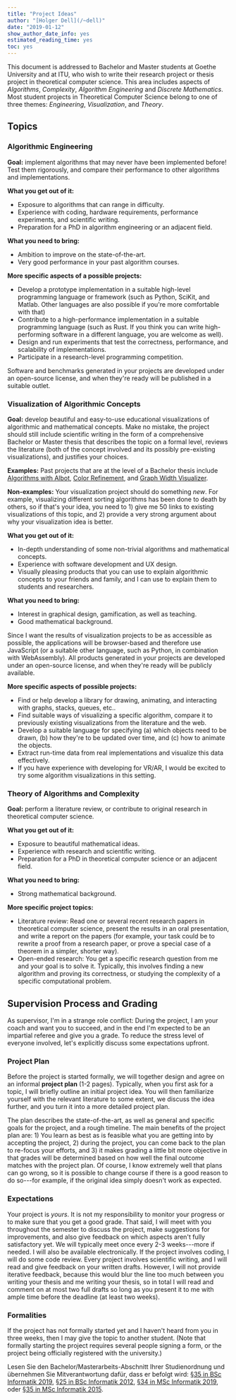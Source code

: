 ```yaml
---
title: "Project Ideas"
author: "[Holger Dell](/~dell)"
date: "2019-01-12"
show_author_date_info: yes
estimated_reading_time: yes
toc: yes
---
```


This document is addressed to Bachelor and Master students at Goethe University and at ITU, who wish to write their research project or thesis project in theoretical computer science.
This area includes aspects of _Algorithms_, _Complexity_, _Algorithm Engineering_ and _Discrete Mathematics_.
Most student projects in Theoretical Computer Science belong to one of three themes:
_Engineering_, _Visualization_, and _Theory_.

## Topics
### Algorithmic Engineering

**Goal:** implement algorithms that may never have been implemented before! Test them rigorously, and compare their performance to other algorithms and implementations.

**What you get out of it:**
- Exposure to algorithms that can range in difficulty.
- Experience with coding, hardware requirements, performance experiments, and scientific writing.
- Preparation for a PhD in algorithm engineering or an adjacent field.

**What you need to bring:**
- Ambition to improve on the state-of-the-art.
- Very good performance in your past algorithm courses.

**More specific aspects of a possible projects:**
- Develop a prototype implementation in a suitable high-level programming language or framework (such as Python, SciKit, and Matlab. Other languages are also possible if you're more comfortable with that)
- Contribute to a high-performance implementation in a suitable programming language (such as Rust. If you think you can write high-performing software in a different language, you are welcome as well).
- Design and run experiments that test the correctness, performance, and scalability of implementations.
- Participate in a research-level programming competition.

Software and benchmarks generated in your projects are developed under an open-source license, and when they're ready will be published in a suitable outlet.


### Visualization of Algorithmic Concepts

**Goal:** develop beautiful and easy-to-use educational visualizations of algorithmic and mathematical concepts.
Make no mistake, the project should still include scientific writing in the form of a comprehensive Bachelor or Master thesis that describes the topic on a formal level, reviews the literature (both of the concept involved and its possibly pre-existing visualizations), and justifies your choices.

**Examples:** Past projects that are at the level of a Bachelor thesis include
[Algorithms with Albot](https://enutie.github.io/),
[Color Refinement](https://holgerdell.com/cr/), and
[Graph Width Visualizer](http://www.graphwidth.com/).

**Non-examples:**
Your visualization project should do something *new*. For example, visualizing different sorting algorithms has been done to death by others, so if that's your idea, you need to 1) give me 50 links to existing visualizations of this topic, and 2) provide a very strong argument about why your visualization idea is better.


**What you get out of it:**
- In-depth understanding of some non-trivial algorithms and mathematical concepts.
- Experience with software development and UX design.
- Visually pleasing products that you can use to explain algorithmic concepts to your friends and family, and I can use to explain them to students and researchers.

**What you need to bring:**
- Interest in graphical design, gamification, as well as teaching.
- Good mathematical background.

Since I want the results of visualization projects to be as accessible as possible, the applications will be browser-based and therefore use JavaScript (or a suitable other language, such as Python, in combination with WebAssembly).
All products generated in your projects are developed under an open-source license, and when they're ready will be publicly available.

**More specific aspects of possible projects:**
- Find or help develop a library for drawing, animating, and interacting with graphs, stacks, queues, etc..
- Find suitable ways of visualizing a specific algorithm, compare it to previously existing visualizations from the literature and the web.
- Develop a suitable language for specifying (a) which objects need to be drawn, (b) how they're to be updated over time, and (c) how to animate the objects.
- Extract run-time data from real implementations and visualize this data effectively.
- If you have experience with developing for VR/AR, I would be excited to try some algorithm visualizations in this setting.


### Theory of Algorithms and Complexity

**Goal:** perform a literature review, or contribute to original research in theoretical computer science.

**What you get out of it:**
- Exposure to beautiful mathematical ideas.
- Experience with research and scientific writing.
- Preparation for a PhD in theoretical computer science or an adjacent field.

**What you need to bring:**
- Strong mathematical background.

**More specific project topics:**
- Literature review: Read one or several recent research papers in theoretical computer science, present the results in an oral presentation, and write a report on the papers (for example, your task could be to rewrite a proof from a research paper, or prove a special case of a theorem in a simpler, shorter way).
- Open-ended research: You get a specific research question from me and your goal is to solve it. Typically, this involves finding a new algorithm and proving its correctness, or studying the complexity of a specific computational problem.

## Supervision Process and Grading

As supervisor, I'm in a strange role conflict: During the project, I am your coach and want you to succeed, and in the end I'm expected to be an impartial referee and give you a grade. To reduce the stress level of everyone involved, let's explicitly discuss some expectations upfront.

### Project Plan

Before the project is started formally, we will together design and agree on an informal **project plan** (1-2 pages). Typically, when you first ask for a topic, I will briefly outline an initial project idea.
You will then familiarize yourself with the relevant literature to some extent, we discuss the idea further, and you turn it into a more detailed project plan.

The plan describes the state-of-the-art, as well as general and specific goals for the project, and a rough timeline. The main benefits of the project plan are: 1) You learn as best as is feasible what you are getting into by accepting the project, 2) during the project, you can come back to the plan to re-focus your efforts, and 3) it makes grading a little bit more objective in that grades will be determined based on how well the final outcome matches with the project plan. Of course, I know extremely well that plans can go wrong, so it is possible to change course if there is a good reason to do so---for example, if the original idea simply doesn't work as expected.

### Expectations

Your project is *yours*. It is not my responsibility to monitor your progress or to make sure that you get a good grade.
That said, I will meet with you throughout the semester to discuss the project, make suggestions for improvements, and also give feedback on which aspects aren't fully satisfactory yet.
We will typically meet once every 2-3 weeks---more if needed. I will also be available electronically.
If the project involves coding, I will do some code review.
Every project involves scientific writing, and I will read and give feedback on your written drafts.
However, I will not provide iterative feedback, because this would blur the line too much between you writing your thesis and me writing your thesis, so in total I will read and comment on at most two full drafts so long as you present it to me with ample time before the deadline (at least two weeks).

### Formalities

If the project has not formally started yet and I haven't heard from you in three weeks, then I may give the topic to another student. (Note that formally starting the project requires several people signing a form, or the project being officially registered with the university.)

Lesen Sie den Bachelor/Masterarbeits-Abschnitt Ihrer Studienordnung und übernehmen Sie Mitverantwortung dafür, dass er befolgt wird:
[§35 in BSc Informatik 2019](https://www.cs.uni-frankfurt.de/images/pdf/informatik/bachelor19/bachelorordnung.pdf),
[§25 in BSc Informatik 2012](https://www.cs.uni-frankfurt.de/images/pdf/informatik/bachelor2/bachelorordnung_neu.pdf),
[§34 in MSc Informatik 2019](https://www.cs.uni-frankfurt.de/images/pdf/informatik/master2019/ordnung_master_2019.pdf),
oder
[§35 in MSc Informatik 2015](https://www.cs.uni-frankfurt.de/images/pdf/informatik/master2015/ordnung_master_2015.pdf).